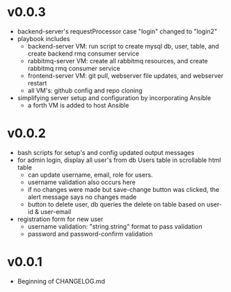 # v0.0.3
* backend-server's requestProcessor case "login" changed to "login2"
* playbook includes
	- backend-server VM: run script to create mysql db, user, table, and create backend rmq consumer service
	- rabbitmq-server VM: create all rabbitmq resources, and create rabbitmq rmq consumer service
	- frontend-server VM: git pull, webserver file updates, and webserver restart
	- all VM's: github config and repo cloning
* simplifying server setup and configuration by incorporating Ansible
	- a forth VM is added to host Ansible

# v0.0.2
* bash scripts for setup's and config updated output messages 
* for admin login, display all user's from db Users table in scrollable html table
	- can update username, email, role for users.
	- username validation also occurs here
	- if no changes were made but save-change button was clicked, the alert message says no changes made
	- button to delete user, db queries the delete on table based on user-id & user-email 
* registration form for new user
	- username validation: "string.string" format to pass validation
	- password and password-confirm validation
	
# v0.0.1
* Beginning of CHANGELOG.md

